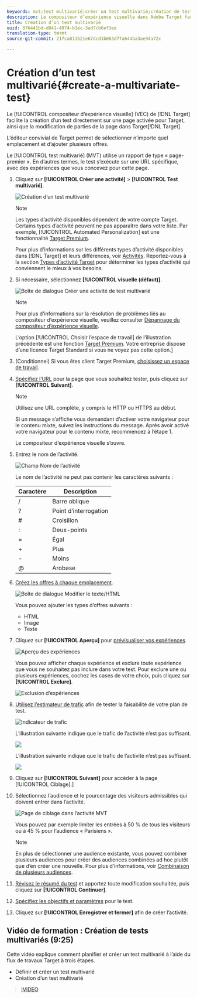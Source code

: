 ```yaml
---
keywords: mvt;test multivarié;créer un test multivarié;création de test multivarié;créer un mvt;création de mvt;comment mvt;comment test multivarié
description: Le compositeur d’expérience visuelle dans Adobe Target facilite la création d’un test multivarié (MVT) directement sur une page activée pour Target, ainsi que la modification de parties de la page dans Target.
title: Création d’un test multivarié
uuid: 876441bd-d841-4974-b1ec-3ad7cb6ef3ee
translation-type: tm+mt
source-git-commit: 217ca811521e67dcd1b063d77a644ba3ae94a72c

---
```



# Création d’un test multivarié{#create-a-multivariate-test}

Le [!UICONTROL compositeur d’expérience visuelle] (VEC) de [!DNL Target] facilite la création d’un test directement sur une page activée pour Target, ainsi que la modification de parties de la page dans Target[!DNL Target].

L’éditeur convivial de Target permet de sélectionner n’importe quel emplacement et d’ajouter plusieurs offres.

Le [!UICONTROL test multivarié] (MVT) utilise un rapport de type « page-premier ». En d’autres termes, le test s’exécute sur une URL spécifique, avec des expériences que vous concevez pour cette page.

1. Cliquez sur **[!UICONTROL Créer une activité]** &gt; **[!UICONTROL Test multivarié]**.

   ![Création d’un test multivarié](/help/c-activities/c-multivariate-testing/t-create-multivariate-test/assets/create-multivariate.png)

   >[!NOTE]
   >
   >Les types d’activité disponibles dépendent de votre compte Target. Certains types d’activité peuvent ne pas apparaître dans votre liste. Par exemple, [!UICONTROL Automated Personalization] est une fonctionnalité [Target Premium](/help/c-intro/intro.md#premium).
   >
   >Pour plus d’informations sur les différents types d’activité disponibles dans [!DNL Target] et leurs différences, voir [Activités](../../../c-activities/activities.md#concept_D317A95A1AB54674BA7AB65C7985BA03). Reportez-vous à la section [Types d’activité Target](/help/c-activities/target-activities-guide.md) pour déterminer les types d’activité qui conviennent le mieux à vos besoins.

1. Si nécessaire, sélectionnez **[!UICONTROL visuelle (défaut)]**.

   ![Boîte de dialogue Créer une activité de test multivarié](/help/c-activities/c-multivariate-testing/t-create-multivariate-test/assets/create-mvt-dialog.png)

   >[!NOTE]
   >
   >Pour plus d’informations sur la résolution de problèmes liés au compositeur d’expérience visuelle, veuillez consulter [Dépannage du compositeur d’expérience visuelle](/help/c-experiences/c-visual-experience-composer/r-troubleshoot-composer/troubleshoot-composer.md).
   >
   >L’option [!UICONTROL Choisir l’espace de travail] de l’illustration précédente est une fonction [Target Premium](/help/c-intro/intro.md). Votre entreprise dispose d’une licence Target Standard si vous ne voyez pas cette option.]

1. (Conditionnel) Si vous êtes client Target Premium, [choisissez un espace de travail](/help/administrating-target/c-user-management/property-channel/property-channel.md).

1. [Spécifiez l’URL](../../../c-activities/c-multivariate-testing/t-create-multivariate-test/url.md#concept_C12E4A85FF3B4E518E3110F6CF1AF9C0) pour la page que vous souhaitez tester, puis cliquez sur **[!UICONTROL Suivant]**.

   >[!NOTE]
   >
   >Utilisez une URL complète, y compris le HTTP ou HTTPS au début.

   Si un message s’affiche vous demandant d’activer votre navigateur pour le contenu mixte, suivez les instructions du message. Après avoir activé votre navigateur pour le contenu mixte, recommencez à l’étape 1.

   Le compositeur d’expérience visuelle s’ouvre.

1. Entrez le nom de l’activité.

   ![Champ Nom de l’activité](/help/c-activities/c-multivariate-testing/t-create-multivariate-test/assets/activityname.png)

   Le nom de l’activité ne peut pas contenir les caractères suivants :

   | Caractère | Description |
   |--- |--- |
   | / | Barre oblique |
   | ? | Point d’interrogation |
   | # | Croisillon |
   | : | Deux-points |
   | = | Égal |
   | + | Plus |
   | - | Moins |
   | @ | Arobase |

1. [Créez les offres à chaque emplacement](../../../c-activities/c-multivariate-testing/t-create-multivariate-test/add-offers.md#concept_DCE6B45C30F7419B8EC17AFDEE8D8AA6).

   ![Boîte de dialogue Modifier le texte/HTML](/help/c-activities/c-multivariate-testing/t-create-multivariate-test/assets/editoffers.png)

   Vous pouvez ajouter les types d’offres suivants :

   * HTML
   * Image
   * Texte

1. Cliquez sur **[!UICONTROL Aperçu]** pour [prévisualiser vos expériences](/help/c-activities/c-multivariate-testing/t-create-multivariate-test/preview-experiences.md).

   ![Aperçu des expériences](/help/c-activities/c-multivariate-testing/t-create-multivariate-test/assets/preview-mvt.png)

   Vous pouvez afficher chaque expérience et exclure toute expérience que vous ne souhaitez pas inclure dans votre test. Pour exclure une ou plusieurs expériences, cochez les cases de votre choix, puis cliquez sur **[!UICONTROL Exclure]**.

   ![Exclusion d’expériences](/help/c-activities/c-multivariate-testing/t-create-multivariate-test/assets/preview-mvt-exclude.png)

1. [Utilisez l’estimateur de trafic](../../../c-activities/c-multivariate-testing/t-create-multivariate-test/traffic-estimator.md#task_71AA6922AFD447EA8C5E610A78ABA714) afin de tester la faisabilité de votre plan de test.

   ![Indicateur de trafic](/help/c-activities/c-multivariate-testing/t-create-multivariate-test/assets/mvt-traffic-indicator.png)

   L’illustration suivante indique que le trafic de l’activité n’est pas suffisant.

   ![](assets/estimator.png)

   L’illustration suivante indique que le trafic de l’activité n’est pas suffisant.

   ![](assets/estimator2.png)

1. Cliquez sur **[!UICONTROL Suivant]** pour accéder à la page [!UICONTROL Ciblage].]

1. Sélectionnez l’audience et le pourcentage des visiteurs admissibles qui doivent entrer dans l’activité.

   ![Page de ciblage dans l’activité MVT](/help/c-activities/c-multivariate-testing/t-create-multivariate-test/assets/mvt_audperc.png)

   Vous pouvez par exemple limiter les entrées à 50 % de tous les visiteurs ou à 45 % pour l’audience « Parisiens ».

   >[!NOTE]
   >
   >En plus de sélectionner une audience existante, vous pouvez combiner plusieurs audiences pour créer des audiences combinées ad hoc plutôt que d’en créer une nouvelle. Pour plus d’informations, voir [Combinaison de plusieurs audiences](../../../c-target/combining-multiple-audiences.md#concept_A7386F1EA4394BD2AB72399C225981E5).

1. [Révisez le résumé du test](../../../c-activities/c-multivariate-testing/t-create-multivariate-test/test-summary.md#reference_971AB225963A4DC18EEB5B0E20F0A4A7) et apportez toute modification souhaitée, puis cliquez sur **[!UICONTROL Continuer]**.

1. [Spécifiez les objectifs et paramètres](../../../c-activities/c-multivariate-testing/t-create-multivariate-test/goals-and-settings.md#reference_B25389FD6F3A4989801E740364B089CC) pour le test.

1. Cliquez sur **[!UICONTROL Enregistrer et fermer]** afin de créer l’activité.

## Vidéo de formation : Création de tests multivariés (9:25)

Cette vidéo explique comment planifier et créer un test multivarié à l’aide du flux de travaux Target à trois étapes.

* Définir et créer un test multivarié
* Création d’un test multivarié

>[!VIDEO](https://video.tv.adobe.com/v/17395?captions=fre_fr)
